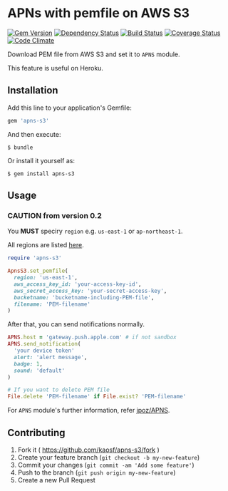 # APNs with pemfile on AWS S3

[![Gem Version](https://badge.fury.io/rb/apns-s3.svg)](http://badge.fury.io/rb/apns-s3)
[![Dependency Status](https://gemnasium.com/kaosf/apns-s3.svg)](https://gemnasium.com/kaosf/apns-s3)
[![Build Status](https://travis-ci.org/kaosf/apns-s3.svg)](https://travis-ci.org/kaosf/apns-s3)
[![Coverage Status](https://coveralls.io/repos/kaosf/apns-s3/badge.svg)](https://coveralls.io/r/kaosf/apns-s3)
[![Code Climate](https://codeclimate.com/github/kaosf/apns-s3/badges/gpa.svg)](https://codeclimate.com/github/kaosf/apns-s3)

Download PEM file from AWS S3 and set it to `APNS` module.

This feature is useful on Heroku.

## Installation

Add this line to your application's Gemfile:

```ruby
gem 'apns-s3'
```

And then execute:

    $ bundle

Or install it yourself as:

    $ gem install apns-s3

## Usage

### CAUTION from version 0.2

You **MUST** speciry `region` e.g. `us-east-1` or `ap-northeast-1`.

All regions are listed [here](http://docs.aws.amazon.com/AWSEC2/latest/UserGuide/using-regions-availability-zones.html).

```ruby
require 'apns-s3'

ApnsS3.set_pemfile(
  region: 'us-east-1',
  aws_access_key_id: 'your-access-key-id',
  aws_secret_access_key: 'your-secret-access-key',
  bucketname: 'bucketname-including-PEM-file',
  filename: 'PEM-filename'
)
```

After that, you can send notifications normally.

```ruby
APNS.host = 'gateway.push.apple.com' # if not sandbox
APNS.send_notification(
  'your device token'
  alert: 'alert message',
  badge: 1,
  sound: 'default'
)

# If you want to delete PEM file
File.delete 'PEM-filename' if File.exist? 'PEM-filename'
```

For `APNS` module's further information, refer
[jpoz/APNS](https://github.com/jpoz/APNS).

## Contributing

1. Fork it ( https://github.com/kaosf/apns-s3/fork )
2. Create your feature branch (`git checkout -b my-new-feature`)
3. Commit your changes (`git commit -am 'Add some feature'`)
4. Push to the branch (`git push origin my-new-feature`)
5. Create a new Pull Request
